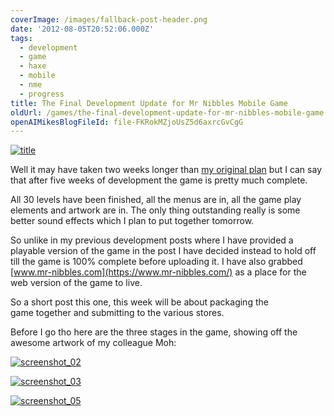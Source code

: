 ```yaml
---
coverImage: /images/fallback-post-header.png
date: '2012-08-05T20:52:06.000Z'
tags:
  - development
  - game
  - haxe
  - mobile
  - nme
  - progress
title: The Final Development Update for Mr Nibbles Mobile Game
oldUrl: /games/the-final-development-update-for-mr-nibbles-mobile-game
openAIMikesBlogFileId: file-FKRokMZjoUsZ5d6axrcGvCgG
---
```


[![](/wp-content/uploads/2012/08/title.png "title")](/wp-content/uploads/2012/08/title.png)

Well it may have taken two weeks longer than [my original plan](/posts/lets-make-a-mobile-game-in-3-weeks-with-haxe-nme/) but I can say that after five weeks of development the game is pretty much complete.

<!-- more -->

All 30 levels have been finished, all the menus are in, all the game play elements and artwork are in. The only thing outstanding really is some better sound effects which I plan to put together tomorrow.

So unlike in my previous development posts where I have provided a playable version of the game in the post I have decided instead to hold off till the game is 100% complete before uploading it. I have also grabbed [www.mr-nibbles.com](https://www.mr-nibbles.com/) as a place for the web version of the game to live.

So a short post this one, this week will be about packaging the game together and submitting to the various stores.

Before I go tho here are the three stages in the game, showing off the awesome artwork of my colleague Moh:

[![](/wp-content/uploads/2012/08/screenshot_021.gif "screenshot_02")](/wp-content/uploads/2012/08/screenshot_021.gif)

[![](/wp-content/uploads/2012/08/screenshot_031.gif "screenshot_03")](/wp-content/uploads/2012/08/screenshot_031.gif)

[![](/wp-content/uploads/2012/08/screenshot_051.jpg "screenshot_05")](/wp-content/uploads/2012/08/screenshot_051.jpg)
